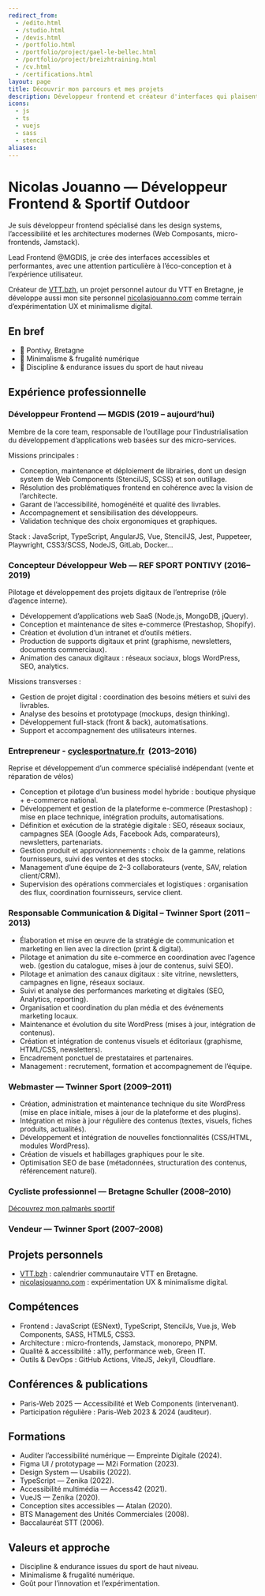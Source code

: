 ```yaml
---
redirect_from:
  - /edito.html
  - /studio.html
  - /devis.html
  - /portfolio.html
  - /portfolio/project/gael-le-bellec.html
  - /portfolio/project/breizhtraining.html
  - /cv.html
  - /certifications.html
layout: page
title: Découvrir mon parcours et mes projets
description: Développeur frontend et créateur d'interfaces qui plaisent a vos utilisateurs.
icons:
  - js
  - ts
  - vuejs
  - sass
  - stencil
aliases:
---
```


# Nicolas Jouanno — Développeur Frontend & Sportif Outdoor

Je suis développeur frontend spécialisé dans les design systems, l’accessibilité et les architectures modernes (Web Composants, micro-frontends, Jamstack).

Lead Frontend @MGDIS, je crée des interfaces accessibles et performantes, avec une attention particulière à l’éco-conception et à l’expérience utilisateur.

Créateur de [VTT.bzh](https://vtt.bzh/), un projet personnel autour du VTT en Bretagne, je développe aussi mon site personnel [nicolasjouanno.com](https://nicolasjouanno.com/) comme terrain d’expérimentation UX et minimalisme digital.

## En bref

- 📍 Pontivy, Bretagne
- 🌱 Minimalisme & frugalité numérique
- 🚴 Discipline & endurance issues du sport de haut niveau

## Expérience professionnelle

### Développeur Frontend — MGDIS (2019 – aujourd’hui)

Membre de la core team, responsable de l’outillage pour l’industrialisation du développement d’applications web basées sur des micro-services.

Missions principales :

- Conception, maintenance et déploiement de librairies, dont un design system de Web Components (StencilJS, SCSS) et son outillage.
- Résolution des problématiques frontend en cohérence avec la vision de l’architecte.
- Garant de l’accessibilité, homogénéité et qualité des livrables.
- Accompagnement et sensibilisation des développeurs.
- Validation technique des choix ergonomiques et graphiques.

Stack : JavaScript, TypeScript, AngularJS, Vue, StencilJS, Jest, Puppeteer, Playwright, CSS3/SCSS, NodeJS, GitLab, Docker…

### Concepteur Développeur Web — REF SPORT PONTIVY (2016–2019)

Pilotage et développement des projets digitaux de l’entreprise (rôle d’agence interne).

- Développement d’applications web SaaS (Node.js, MongoDB, jQuery).
- Conception et maintenance de sites e-commerce (Prestashop, Shopify).
- Création et évolution d’un intranet et d’outils métiers.
- Production de supports digitaux et print (graphisme, newsletters, documents commerciaux).
- Animation des canaux digitaux : réseaux sociaux, blogs WordPress, SEO, analytics.

Missions transverses :

- Gestion de projet digital : coordination des besoins métiers et suivi des livrables.
- Analyse des besoins et prototypage (mockups, design thinking).
- Développement full-stack (front & back), automatisations.
- Support et accompagnement des utilisateurs internes.

### Entrepreneur - [cyclesportnature.fr](http://cyclesportnature.fr/)  (2013–2016)

Reprise et développement d’un commerce spécialisé indépendant (vente et réparation de vélos)

- Conception et pilotage d’un business model hybride : boutique physique + e-commerce national.
- Développement et gestion de la plateforme e-commerce (Prestashop) : mise en place technique, intégration produits, automatisations.
- Définition et exécution de la stratégie digitale : SEO, réseaux sociaux, campagnes SEA (Google Ads, Facebook Ads, comparateurs), newsletters, partenariats.
- Gestion produit et approvisionnements : choix de la gamme, relations fournisseurs, suivi des ventes et des stocks.
- Management d’une équipe de 2–3 collaborateurs (vente, SAV, relation client/CRM).
- Supervision des opérations commerciales et logistiques : organisation des flux, coordination fournisseurs, service client.

### Responsable Communication & Digital – Twinner Sport (2011 – 2013)

- Élaboration et mise en œuvre de la stratégie de communication et marketing en lien avec la direction (print & digital).
- Pilotage et animation du site e-commerce en coordination avec l’agence web. (gestion du catalogue, mises à jour de contenus, suivi SEO).
- Pilotage et animation des canaux digitaux : site vitrine, newsletters, campagnes en ligne, réseaux sociaux.
- Suivi et analyse des performances marketing et digitales (SEO, Analytics, reporting).
- Organisation et coordination du plan média et des événements marketing locaux.
- Maintenance et évolution du site WordPress (mises à jour, intégration de contenus).
- Création et intégration de contenus visuels et éditoriaux (graphisme, HTML/CSS, newsletters).
- Encadrement ponctuel de prestataires et partenaires.
- Management : recrutement, formation et accompagnement de l’équipe.

### Webmaster — Twinner Sport (2009–2011)

- Création, administration et maintenance technique du site WordPress (mise en place initiale, mises à jour de la plateforme et des plugins).
- Intégration et mise à jour régulière des contenus (textes, visuels, fiches produits, actualités).
- Développement et intégration de nouvelles fonctionnalités (CSS/HTML, modules WordPress).
- Création de visuels et habillages graphiques pour le site.
- Optimisation SEO de base (métadonnées, structuration des contenus, référencement naturel).

### Cycliste professionnel — Bretagne Schuller (2008–2010)

[Découvrez mon palmarès sportif](/results.html)

### Vendeur — Twinner Sport (2007–2008)

## Projets personnels

- [VTT.bzh](https://vtt.bzh/) : calendrier communautaire VTT en Bretagne.
- [nicolasjouanno.com](https://nicolasjouanno.com/) : expérimentation UX & minimalisme digital.

## Compétences

- Frontend : JavaScript (ESNext), TypeScript, StencilJs, Vue.js, Web Components, SASS, HTML5, CSS3.
- Architecture : micro-frontends, Jamstack, monorepo, PNPM.
- Qualité & accessibilité : a11y, performance web, Green IT.
- Outils & DevOps : GitHub Actions, ViteJS, Jekyll, Cloudflare.

## Conférences & publications

- Paris-Web 2025 — Accessibilité et Web Components (intervenant).
- Participation régulière : Paris-Web 2023 & 2024 (auditeur).

## Formations

- Auditer l’accessibilité numérique — Empreinte Digitale (2024).
- Figma UI / prototypage — M2i Formation (2023).
- Design System — Usabilis (2022).
- TypeScript — Zenika (2022).
- Accessibilité multimédia — Access42 (2021).
- VueJS — Zenika (2020).
- Conception sites accessibles — Atalan (2020).
- BTS Management des Unités Commerciales (2008).
- Baccalauréat STT (2006).

## Valeurs et approche

- Discipline & endurance issues du sport de haut niveau.
- Minimalisme & frugalité numérique.
- Goût pour l’innovation et l’expérimentation.
